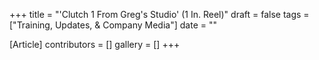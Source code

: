 +++
title = "'Clutch 1 From Greg's Studio' (1 In. Reel)"
draft = false
tags = ["Training, Updates, & Company Media"]
date = ""

[Article]
contributors = []
gallery = []
+++